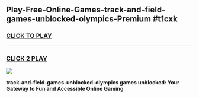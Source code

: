 
## Play-Free-Online-Games-track-and-field-games-unblocked-olympics-Premium #t1cxk
<h3>
<a href="https://premium.freeplayer.one?title=track-and-field-games-unblocked-olympics&ref=8M">CLICK TO PLAY</a></h3>
<hr>

<h3>
<a href="https://premium.freeplayer.one?title=track-and-field-games-unblocked-olympics&ref=8M">CLICK 2 PLAY</a>
  
</h3>

<a href="https://premium.freeplayer.one?title=track-and-field-games-unblocked-olympics&ref=8M"><img src="https://clearcache.store/games.png"></a>


**track-and-field-games-unblocked-olympics games unblocked: Your Gateway to Fun and Accessible Online Gaming**
